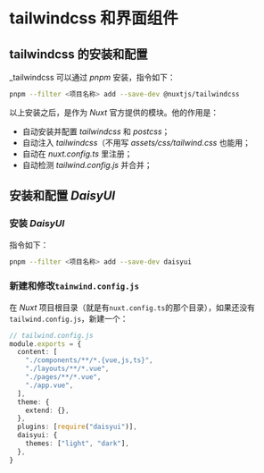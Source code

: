 # tailwindcss 和界面组件

## tailwindcss 的安装和配置

_tailwindcss 可以通过 _pnpm_ 安装，指令如下：

```bash
pnpm --filter <项目名称> add --save-dev @nuxtjs/tailwindcss
```

以上安装之后，是作为 _Nuxt_ 官方提供的模块。他的作用是：
- 自动安装并配置 _tailwindcss_ 和 _postcss_；
- 自动注入 _tailwindcss_（不用写 _assets/css/tailwind.css_ 也能用；
- 自动在 _nuxt.config.ts_ 里注册；
- 自动检测 _tailwind.config.js_ 并合并；

## 安装和配置 _DaisyUI_

### 安装 _DaisyUI_

指令如下：
```bash
pnpm --filter <项目名称> add --save-dev daisyui
```

### 新建和修改`tainwind.config.js`

在 _Nuxt_ 项目根目录（就是有`nuxt.config.ts`的那个目录），如果还没有`tailwind.config.js`，新建一个：

```ts
// tailwind.config.js
module.exports = {
  content: [
    "./components/**/*.{vue,js,ts}",
    "./layouts/**/*.vue",
    "./pages/**/*.vue",
    "./app.vue",
  ],
  theme: {
    extend: {},
  },
  plugins: [require("daisyui")],
  daisyui: {
    themes: ["light", "dark"],
  },
}
```



